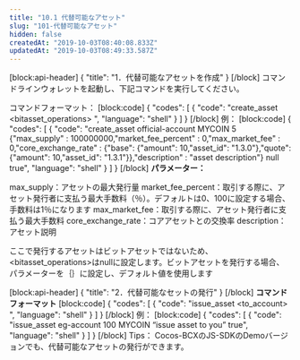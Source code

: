 ```yaml
---
title: "10.1 代替可能なアセット"
slug: "101-代替可能なアセット"
hidden: false
createdAt: "2019-10-03T08:40:08.833Z"
updatedAt: "2019-10-03T08:49:33.587Z"
---
```

[block:api-header]
{
  "title": "1．代替可能なアセットを作成"
}
[/block]
コマンドラインウォレットを起動し、下記コマンドを実行してください。

コマンドフォーマット：
[block:code]
{
  "codes": [
    {
      "code": "create_asset <issuer> <symbol> <precision> <common> <bitasset_operations> <broadcast>",
      "language": "shell"
    }
  ]
}
[/block]
例：
[block:code]
{
  "codes": [
    {
      "code": "create_asset official-account MYCOIN 5 {\"max_supply\" : 100000000,\"market_fee_percent\" : 0,\"max_market_fee\" : 0,\"core_exchange_rate\" : {\"base\": {\"amount\": 10,\"asset_id\": \"1.3.0\"},\"quote\": {\"amount\": 10,\"asset_id\": \"1.3.1\"}},\"description\" : \"asset description\"} null true",
      "language": "shell"
    }
  ]
}
[/block]
**パラメーター：**

max_supply：アセットの最大発行量
market_fee_percent：取引する際に、アセット発行者に支払う最大手数料（％）。デフォルトは0、100に設定する場合、手数料は1％になります
max_market_fee：取引する際に、アセット発行者に支払う最大手数料
core_exchange_rate：コアアセットとの交換率
description：アセット説明

ここで発行するアセットはビットアセットではないため、<bitasset_operations>はnullに設定します。ビットアセットを発行する場合、パラメーターを｛｝に設定し、デフォルト値を使用します

[block:api-header]
{
  "title": "2．代替可能なセットの発行"
}
[/block]
**コマンドフォーマット** 
[block:code]
{
  "codes": [
    {
      "code": "issue_asset <to_account> <amount> <symbol> <memo> <broadcast>",
      "language": "shell"
    }
  ]
}
[/block]
例：
[block:code]
{
  "codes": [
    {
      "code": "issue_asset eg-account 100 MYCOIN “issue asset to you” true",
      "language": "shell"
    }
  ]
}
[/block]
Tips：
Cocos-BCXのJS-SDKのDemoバージョンでも、代替可能なアセットの発行ができます。
